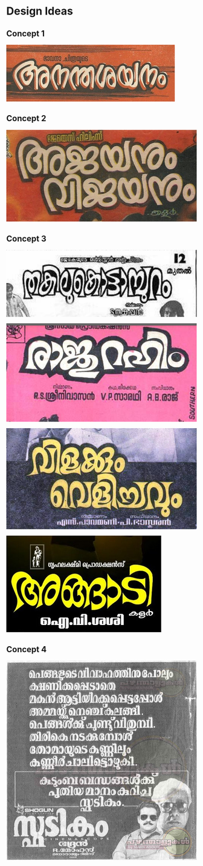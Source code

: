 # Design Ideas

## Concept 1

![](../../.gitbook/assets/image%20%2847%29.png)

## Concept 2

![](../../.gitbook/assets/image%20%2848%29.png)

## Concept 3

![](../../.gitbook/assets/image%20%2845%29.png)

![](../../.gitbook/assets/image%20%2844%29.png)

![](../../.gitbook/assets/image%20%2849%29.png)

![](../../.gitbook/assets/image%20%2851%29.png)

## Concept 4

![](../../.gitbook/assets/image%20%2850%29.png)

